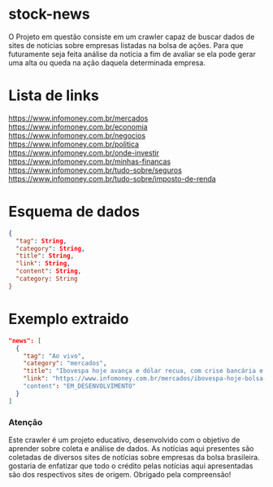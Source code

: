 # stock-news

O Projeto em questão consiste em um crawler capaz de buscar dados de sites de noticias sobre empresas listadas na bolsa de ações.
Para que futuramente seja feita análise da notícia a fim de avaliar se ela pode gerar uma alta ou queda na ação daquela determinada empresa. 

# Lista de links

https://www.infomoney.com.br/mercados
https://www.infomoney.com.br/economia
https://www.infomoney.com.br/negocios
https://www.infomoney.com.br/politica
https://www.infomoney.com.br/onde-investir
https://www.infomoney.com.br/minhas-financas
https://www.infomoney.com.br/tudo-sobre/seguros
https://www.infomoney.com.br/tudo-sobre/imposto-de-renda

# Esquema de dados
```json
{
  "tag": String,
  "category": String,
  "title": String,
  "link": String,
  "content": String,
  "category: String
}
```
# Exemplo extraido

```json
"news": [
  {
    "tag": "Ao vivo",
    "category": "mercados",
    "title": "Ibovespa hoje avança e dólar recua, com crise bancária e regra fiscal no radar; Petrobras (PETR4) oscila e Vale (VALE3) cai 10 minutos atrás.",
    "link": "https://www.infomoney.com.br/mercados/ibovespa-hoje-bolsa-de-valores-ao-vivo-16032023/"
    "content": "EM_DESENVOLVIMENTO"
  }
]
```

### Atenção
Este crawler é um projeto educativo, desenvolvido com o objetivo de aprender sobre coleta e análise de dados. As notícias aqui presentes são coletadas de diversos sites de notícias sobre empresas da bolsa brasileira. gostaria de enfatizar que todo o crédito pelas notícias aqui apresentadas são dos respectivos sites de origem. Obrigado pela compreensão!
